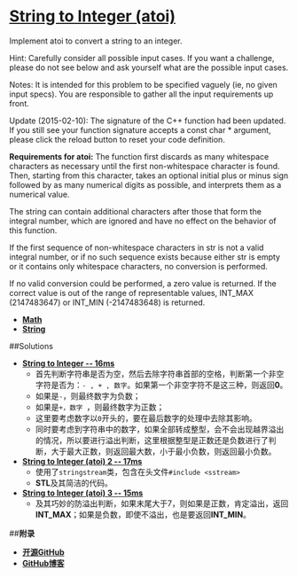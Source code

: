 # [String to Integer (atoi)](https://oj.leetcode.com/problems/string-to-integer-atoi/)
Implement atoi to convert a string to an integer.

Hint: Carefully consider all possible input cases. If you want a challenge, please do not see below and ask yourself what are the possible input cases.

Notes: It is intended for this problem to be specified vaguely (ie, no given input specs). You are responsible to gather all the input requirements up front.

Update (2015-02-10):
The signature of the C++ function had been updated. If you still see your function signature accepts a const char * argument, please click the reload button  to reset your code definition.  

**Requirements for atoi:**
The function first discards as many whitespace characters as necessary until the first non-whitespace character is found. Then, starting from this character, takes an optional initial plus or minus sign followed by as many numerical digits as possible, and interprets them as a numerical value.

The string can contain additional characters after those that form the integral number, which are ignored and have no effect on the behavior of this function.

If the first sequence of non-whitespace characters in str is not a valid integral number, or if no such sequence exists because either str is empty or it contains only whitespace characters, no conversion is performed.

If no valid conversion could be performed, a zero value is returned. If the correct value is out of the range of representable values, INT_MAX (2147483647) or INT_MIN (-2147483648) is returned.

- **[Math](https://oj.leetcode.com/tag/math/)** 
- **[String](https://oj.leetcode.com/tag/string/)**


##Solutions

- **[String to Integer -- 16ms](https://leetcode.com/submissions/detail/22695579/)**
    - 首先判断字符串是否为空，然后去除字符串首部的空格，判断第一个非空字符是否为：` - , + , 数字 `。如果第一个非空字符不是这三种，则返回**0**。
    - 如果是`-`，则最终数字为负数；
    - 如果是`+，数字 `，则最终数字为正数；
    - 这里要考虑数字以`0`开头的，要在最后数字的处理中去除其影响。
    - 同时要考虑到字符串中的数字，如果全部转成整型，会不会出现越界溢出的情况，所以要进行溢出判断，这里根据整型是正数还是负数进行了判断，大于最大正数，则返回最大数，小于最小负数，则返回最小负数。
- **[String to Integer (atoi) 2 -- 17ms](https://leetcode.com/submissions/detail/22697529/)**  
    - 使用了`stringstream`类，包含在头文件`#include <sstream>`
    - **STL**及其简洁的代码。
- **[String to Integer (atoi) 3 -- 15ms](https://leetcode.com/submissions/detail/22698066/)**  
    - 及其巧妙的防溢出判断，如果末尾大于7，则如果是正数，肯定溢出，返回**INT_MAX**；如果是负数，即使不溢出，也是要返回**INT_MIN**。


##**附录**
- **[开源GitHub](https://github.com/bbxytl/LeetCodesOJ/blob/master/README.md)** 
- **[GitHub博客](http://bbxytl.github.io/)**
